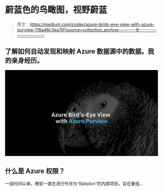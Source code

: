 # 蔚蓝色的鸟瞰图，视野蔚蓝

> 原文：<https://medium.com/codex/azure-birds-eye-view-with-azure-purview-118a46c3ea76?source=collection_archive---------8----------------------->

## 了解如何自动发现和映射 Azure 数据源中的数据。我的亲身经历。

![](img/596407bc9ab31cd60e9577a7304d27c0.png)

## 什么是 Azure 权限？

一段时间以来，微软一直在进行代号为“Babylon”的内部项目，旨在重组…
